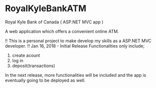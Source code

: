 # RoyalKyleBankATM
Royal Kyle Bank of Canada ( ASP.NET MVC app )

A web application which offers a convenient online ATM.

!! This is a personal project to make develop my skills as a ASP.NET MVC developer. !!
Jan 16, 2018 - Initial Release
Functionalities only include;
  1. create acount
  2. log in
  3. deposit(transactions)

In the next release, more functionalities will be included and the app is eventually going to be deployed as well.

